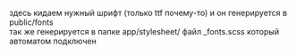 здесь кидаем нужный шрифт (только ttf почему-то) и он генерируется в public/fonts  
так же генерируется в папке app/stylesheet/ файл _fonts.scss который автоматом подключен